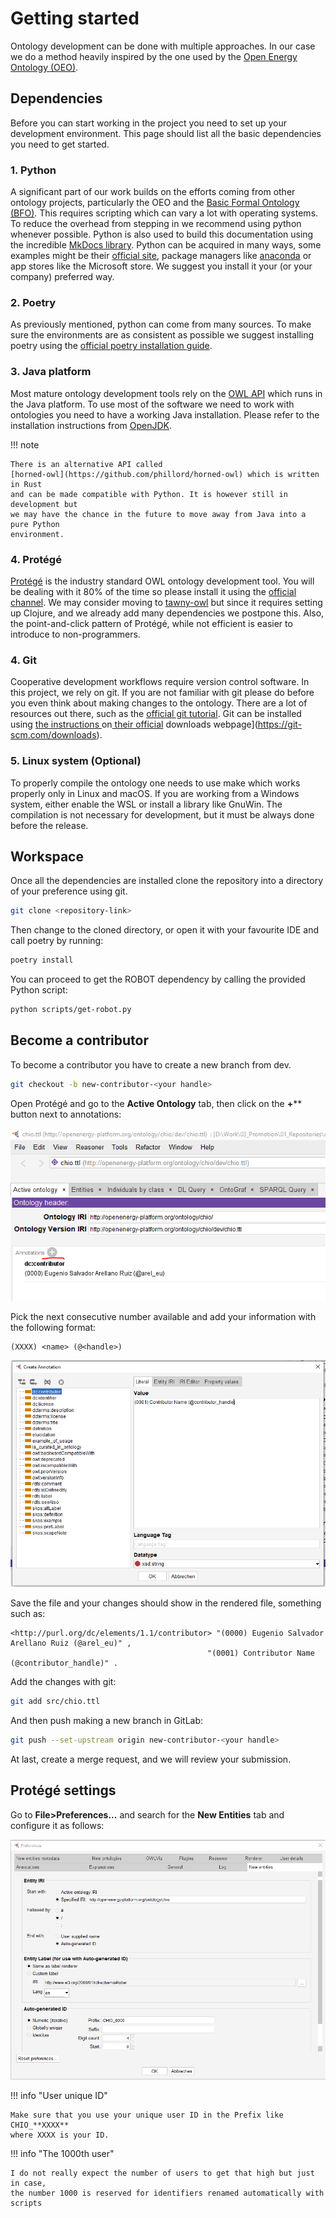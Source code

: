 # Getting started

Ontology development can be done with multiple approaches. In our case we do a
method heavily inspired by the one used by the [Open Energy Ontology
(OEO)](https://github.com/OpenEnergyPlatform/ontology/wiki/).

## Dependencies

Before you can start working in the project you need to set up your development
environment. This page should list all the basic dependencies you need to get
started.

### 1. Python

A significant part of our work builds on the efforts coming from other ontology
projects, particularly the OEO and the [Basic Formal Ontology
(BFO)](https://github.com/BFO-ontology). This requires scripting which can vary
a lot with operating systems. To reduce the overhead from stepping in we
recommend using python whenever possible. Python is also used to build this
documentation using the incredible [MkDocs library](https://www.mkdocs.org/).
Python can be acquired in many ways, some examples might be their [official
site](https://www.python.org/), package managers like
[anaconda](https://www.anaconda.com/download) or app stores like the Microsoft
store. We suggest you install it your (or your company) preferred way.

### 2. Poetry

As previously mentioned, python can come from many sources. To make sure the
environments are as consistent as possible we suggest installing poetry using
the [official poetry installation
guide](https://python-poetry.org/docs/#installation).

### 3. Java platform

Most mature ontology development tools rely on the
[OWL API](https://github.com/owlcs/owlapi) which runs in the Java platform. To use most
of the software we need to work with ontologies you need to have a working Java
installation. Please refer to the installation instructions from
[OpenJDK](https://openjdk.org/).

!!! note

    There is an alternative API called
    [horned-owl](https://github.com/phillord/horned-owl) which is written in Rust
    and can be made compatible with Python. It is however still in development but
    we may have the chance in the future to move away from Java into a pure Python
    environment.

### 4. Protégé

[Protégé](https://protege.stanford.edu/) is the industry standard OWL ontology
development tool. You will be dealing with it 80% of the time so please install
it using the [official
channel](https://protege.stanford.edu/software.php#desktop-protege). We may
consider moving to [tawny-owl](https://github.com/phillord/tawny-owl) but since
it requires setting up Clojure, and we already add many dependencies we postpone
this. Also, the point-and-click pattern of Protégé, while not efficient is
easier to introduce to non-programmers.

### 4. Git

Cooperative development workflows require version control software. In this
project, we rely on git. If you are not familiar with git please do before you
even think about making changes to the ontology. There are a lot of resources
out there, such as the [official git
tutorial](https://git-scm.com/docs/gittutorial). Git can be installed using [the
instructions ](https://git-scm.com/downloads)on[ their
official](https://git-scm.com/downloads) downloads
webpage](https://git-scm.com/downloads).


### 5. Linux system (Optional)

To properly compile the ontology one needs to use make which works properly
only in Linux and macOS. If you are working from a Windows system, either
enable the WSL or install a library like GnuWin. The compilation is not
necessary for development, but it must be always done before the release.

## Workspace

Once all the dependencies are installed clone the repository into a directory
of your preference using git.

```bash
git clone <repository-link>
```
Then change to the cloned directory, or open it with your favourite IDE and call
poetry by running:

```bash
poetry install
```

You can proceed to get the ROBOT dependency by calling the provided Python script:

```bash
python scripts/get-robot.py
```
## Become a contributor

To become a contributor you have to create a new branch from dev.

```bash
git checkout -b new-contributor-<your handle>
```

Open Protégé and go to the **Active Ontology** tab, then click on the **+****
button next to annotations:

![new user](images/add_new_user.png)

Pick the next consecutive number available and add your information with the
following format:

```
(XXXX) <name> (@<handle>)
```

![new user](images/contributor_name_and_handle.png)

Save the file and your changes should show in the rendered file, something such as:

```
<http://purl.org/dc/elements/1.1/contributor> "(0000) Eugenio Salvador Arellano Ruiz (@arel_eu)" ,
                                            "(0001) Contributor Name (@contributor_handle)" .
```

Add the changes with git:

```bash
git add src/chio.ttl
```

And then push making a new branch in GitLab:

```bash
git push --set-upstream origin new-contributor-<your handle>
```

At last, create a merge request, and we will review your submission.

## Protégé settings

Go to **File>Preferences...** and search for the **New Entities** tab and
configure it as follows:

![protege settings](images/setting_up_protege.png)

!!! info "User unique ID"

    Make sure that you use your unique user ID in the Prefix like CHIO_**XXXX**
    where XXXX is your ID.

!!! info "The 1000th user"

    I do not really expect the number of users to get that high but just in case,
    the number 1000 is reserved for identifiers renamed automatically with scripts